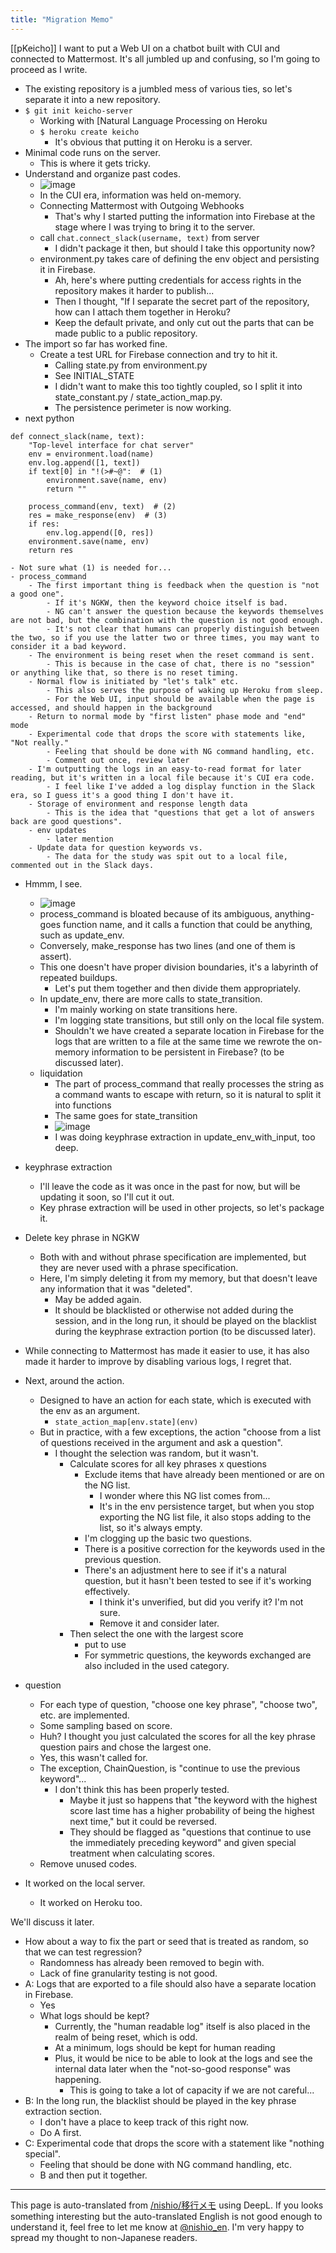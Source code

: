 ```yaml
---
title: "Migration Memo"
---
```


[[pKeicho]]
I want to put a Web UI on a chatbot built with CUI and connected to Mattermost.
It's all jumbled up and confusing, so I'm going to proceed as I write.

- The existing repository is a jumbled mess of various ties, so let's separate it into a new repository.
- `$ git init keicho-server`
    - Working with [Natural Language Processing on Heroku
    - `$ heroku create keicho`
        - It's obvious that putting it on Heroku is a server.
- Minimal code runs on the server.
    - This is where it gets tricky.
- Understand and organize past codes.
    - ![image](https://gyazo.com/b9ae8e5954c15ae5acd949fb026235af/thumb/1000)
    - In the CUI era, information was held on-memory.
    - Connecting Mattermost with Outgoing Webhooks
        - That's why I started putting the information into Firebase at the stage where I was trying to bring it to the server.
    - call `chat.connect_slack(username, text)` from server
        - I didn't package it then, but should I take this opportunity now?
    - environment.py takes care of defining the env object and persisting it in Firebase.
        - Ah, here's where putting credentials for access rights in the repository makes it harder to publish...
        - Then I thought, "If I separate the secret part of the repository, how can I attach them together in Heroku?
        - Keep the default private, and only cut out the parts that can be made public to a public repository.
- The import so far has worked fine.
    - Create a test URL for Firebase connection and try to hit it.
        - Calling state.py from environment.py
        - See INITIAL_STATE
        - I didn't want to make this too tightly coupled, so I split it into state_constant.py / state_action_map.py.
        - The persistence perimeter is now working.
- next
python

```
def connect_slack(name, text):
    "Top-level interface for chat server"
    env = environment.load(name)
    env.log.append([1, text])
    if text[0] in "!(>#~@":  # (1)
        environment.save(name, env)
        return ""

    process_command(env, text)  # (2)
    res = make_response(env)  # (3)
    if res:
        env.log.append([0, res])
    environment.save(name, env)
    return res
```

    - Not sure what (1) is needed for...
    - process_command
        - The first important thing is feedback when the question is "not a good one".
            - If it's NGKW, then the keyword choice itself is bad.
            - NG can't answer the question because the keywords themselves are not bad, but the combination with the question is not good enough.
            - It's not clear that humans can properly distinguish between the two, so if you use the latter two or three times, you may want to consider it a bad keyword.
        - The environment is being reset when the reset command is sent.
            - This is because in the case of chat, there is no "session" or anything like that, so there is no reset timing.
        - Normal flow is initiated by "let's talk" etc.
            - This also serves the purpose of waking up Heroku from sleep.
            - For the Web UI, input should be available when the page is accessed, and should happen in the background
        - Return to normal mode by "first listen" phase mode and "end" mode
        - Experimental code that drops the score with statements like, "Not really."
            - Feeling that should be done with NG command handling, etc.
            - Comment out once, review later
        - I'm outputting the logs in an easy-to-read format for later reading, but it's written in a local file because it's CUI era code.
            - I feel like I've added a log display function in the Slack era, so I guess it's a good thing I don't have it.
        - Storage of environment and response length data
            - This is the idea that "questions that get a lot of answers back are good questions".
        - env updates
            - later mention
        - Update data for question keywords vs.
            - The data for the study was spit out to a local file, commented out in the Slack days.
- Hmmm, I see.
    - ![image](https://gyazo.com/f8c2d6a5951c8eb8bfff9cc08807b89d/thumb/1000)
    - process_command is bloated because of its ambiguous, anything-goes function name, and it calls a function that could be anything, such as update_env.
    - Conversely, make_response has two lines (and one of them is assert).
    - This one doesn't have proper division boundaries, it's a labyrinth of repeated buildups.
        - Let's put them together and then divide them appropriately.
    - In update_env, there are more calls to state_transition.
        - I'm mainly working on state transitions here.
        - I'm logging state transitions, but still only on the local file system.
        - Shouldn't we have created a separate location in Firebase for the logs that are written to a file at the same time we rewrote the on-memory information to be persistent in Firebase? (to be discussed later).
    - liquidation
        - The part of process_command that really processes the string as a command wants to escape with return, so it is natural to split it into functions
        - The same goes for state_transition
        - ![image](https://gyazo.com/00bcda856bb76dab5bbd5af342a2e3e0/thumb/1000)
        - I was doing keyphrase extraction in update_env_with_input, too deep.
- keyphrase extraction
    - I'll leave the code as it was once in the past for now, but will be updating it soon, so I'll cut it out.
    - Key phrase extraction will be used in other projects, so let's package it.
- Delete key phrase in NGKW
    - Both with and without phrase specification are implemented, but they are never used with a phrase specification.
    - Here, I'm simply deleting it from my memory, but that doesn't leave any information that it was "deleted".
        - May be added again.
        - It should be blacklisted or otherwise not added during the session, and in the long run, it should be played on the blacklist during the keyphrase extraction portion (to be discussed later).
- While connecting to Mattermost has made it easier to use, it has also made it harder to improve by disabling various logs, I regret that.
- Next, around the action.
    - Designed to have an action for each state, which is executed with the env as an argument.
        - `state_action_map[env.state](env)`
    - But in practice, with a few exceptions, the action "choose from a list of questions received in the argument and ask a question".
        - I thought the selection was random, but it wasn't.
            - Calculate scores for all key phrases x questions
                - Exclude items that have already been mentioned or are on the NG list.
                    - I wonder where this NG list comes from...
                    - It's in the env persistence target, but when you stop exporting the NG list file, it also stops adding to the list, so it's always empty.
                - I'm clogging up the basic two questions.
                - There is a positive correction for the keywords used in the previous question.
                - There's an adjustment here to see if it's a natural question, but it hasn't been tested to see if it's working effectively.
                    - I think it's unverified, but did you verify it? I'm not sure.
                    - Remove it and consider later.
            - Then select the one with the largest score
                - put to use
                - For symmetric questions, the keywords exchanged are also included in the used category.
- question
    - For each type of question, "choose one key phrase", "choose two", etc. are implemented.
    - Some sampling based on score.
    - Huh? I thought you just calculated the scores for all the key phrase question pairs and chose the largest one.
    - Yes, this wasn't called for.
    - The exception, ChainQuestion, is "continue to use the previous keyword"...
        - I don't think this has been properly tested.
            - Maybe it just so happens that "the keyword with the highest score last time has a higher probability of being the highest next time," but it could be reversed.
            - They should be flagged as "questions that continue to use the immediately preceding keyword" and given special treatment when calculating scores.
    - Remove unused codes.

- It worked on the local server.
    - It worked on Heroku too.

We'll discuss it later.
- How about a way to fix the part or seed that is treated as random, so that we can test regression?
    - Randomness has already been removed to begin with.
    - Lack of fine granularity testing is not good.
- A: Logs that are exported to a file should also have a separate location in Firebase.
    - Yes
    - What logs should be kept?
        - Currently, the "human readable log" itself is also placed in the realm of being reset, which is odd.
        - At a minimum, logs should be kept for human reading
        - Plus, it would be nice to be able to look at the logs and see the internal data later when the "not-so-good response" was happening.
            - This is going to take a lot of capacity if we are not careful...
- B: In the long run, the blacklist should be played in the key phrase extraction section.
    - I don't have a place to keep track of this right now.
    - Do A first.
- C: Experimental code that drops the score with a statement like "nothing special".
    - Feeling that should be done with NG command handling, etc.
    - B and then put it together.
---
This page is auto-translated from [/nishio/移行メモ](https://scrapbox.io/nishio/移行メモ) using DeepL. If you looks something interesting but the auto-translated English is not good enough to understand it, feel free to let me know at [@nishio_en](https://twitter.com/nishio_en). I'm very happy to spread my thought to non-Japanese readers.